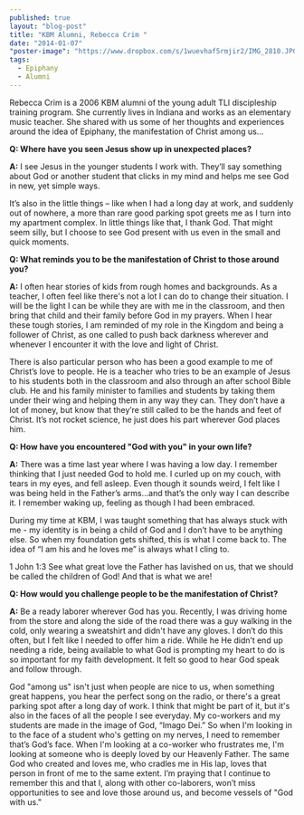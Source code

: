```yaml
---
published: true
layout: "blog-post"
title: "KBM Alumni, Rebecca Crim "
date: "2014-01-07"
"poster-image": "https://www.dropbox.com/s/1wuevhaf5rmjir2/IMG_2810.JPG"
tags: 
  - Epiphany
  - Alumni
---
```


Rebecca Crim is a 2006 KBM alumni of the young adult TLI discipleship training program. She currently lives in Indiana and works as an elementary music teacher. She shared with us some of her thoughts and experiences around the idea of Epiphany, the manifestation of Christ among us...

**Q: Where have you seen Jesus show up in unexpected places?**

**A:** I see Jesus in the younger students I work with. They’ll say something about God or another student that clicks in my mind and helps me see God in new, yet simple ways.

It’s also in the little things – like when I had a long day at work, and suddenly out of nowhere, a more than rare good parking spot greets me as I turn into my apartment complex. In little things like that, I thank God. That might seem silly, but I choose to see God present with us even in the small and quick moments.

**Q: What reminds you to be the manifestation of Christ to those around you?**

**A:** I often hear stories of kids from rough homes and backgrounds. As a teacher, I often feel like there's not a lot I can do to change their situation. I will be the light I can be while they are with me in the classroom, and then bring that child and their family before God in my prayers. When I hear these tough stories, I am reminded of my role in the Kingdom and being a follower of Christ, as one called to push back darkness wherever and whenever I encounter it with the love and light of Christ.

There is also particular person who has been a good example to me of Christ’s love to people. He is a teacher who tries to be an example of Jesus to his students both in the classroom and also through an after school Bible club. He and his family minister to families and students by taking them under their wing and helping them in any way they can. They don’t have a lot of money, but know that they’re still called to be the hands and feet of Christ. It’s not rocket science, he just does his part wherever God places him.

**Q: How have you encountered "God with you" in your own life?**

**A:** There was a time last year where I was having a low day. I remember thinking that I just needed God to hold me. I curled up on my couch, with tears in my eyes, and fell asleep. Even though it sounds weird, I felt like I was being held in the Father’s arms…and that’s the only way I can describe it. I remember waking up, feeling as though I had been embraced.

During my time at KBM, I was taught something that has always stuck with me - my identity is in being a child of God and I don’t have to be anything else. So when my foundation gets shifted, this is what I come back to. The idea of “I am his and he loves me” is always what I cling to.

1 John 1:3
See what great love the Father has lavished on us, that we should be called the children of God! And that is what we are!


**Q: How would you challenge people to be the manifestation of Christ?**

**A:** Be a ready laborer wherever God has you. Recently, I was driving home from the store and along the side of the road there was a guy walking in the cold, only wearing a sweatshirt and didn't have any gloves. I don’t do this often, but I felt like I needed to offer him a ride. While he He didn’t end up needing a ride, being available to what God is prompting my heart to do is so important for my faith development. It felt so good to hear God speak and follow through.  

God "among us" isn't just when people are nice to us, when something great happens, you hear the perfect song on the radio, or there's a great parking spot after a long day of work. I think that might be part of it, but it's also in the faces of all the people I see everyday.  My co-workers and my students are made in the image of God, “Imago Dei.”  So when I'm looking in to the face of a student who's getting on my nerves, I need to remember that’s God’s face. When I'm looking at a co-worker who frustrates me, I'm looking at someone who is deeply loved by our Heavenly Father. The same God who created and loves me, who cradles me in His lap, loves that person in front of me to the same extent.  I’m praying that I continue to remember this and that I, along with other co-laborers, won’t miss opportunities to see and love those around us, and become vessels of "God with us."